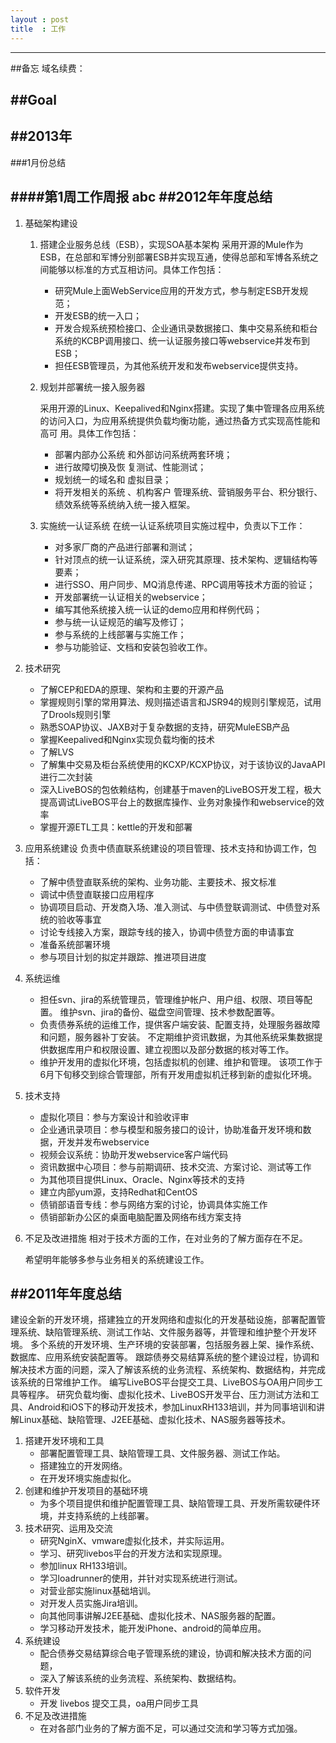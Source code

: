 ```yaml
---
layout : post
title  : 工作
---
```


---

##备忘
域名续费：

##Goal
---

##2013年
---

###1月份总结


####第1周工作周报
abc
##2012年年度总结
---

1. 基础架构建设
   1. 搭建企业服务总线（ESB），实现SOA基本架构
      采用开源的Mule作为ESB，在总部和军博分别部署ESB并实现互通，使得总部和军博各系统之间能够以标准的方式互相访问。具体工作包括：
      - 研究Mule上面WebService应用的开发方式，参与制定ESB开发规范；
      - 开发ESB的统一入口；
      - 开发合规系统预检接口、企业通讯录数据接口、集中交易系统和柜台系统的KCBP调用接口、统一认证服务接口等webservice并发布到ESB；
      - 担任ESB管理员，为其他系统开发和发布webservice提供支持。
   
   2. 规划并部署统一接入服务器
   
      采用开源的Linux、Keepalived和Nginx搭建。实现了集中管理各应用系统的访问入口，为应用系统提供负载均衡功能，通过热备方式实现高性能和高可   用。具体工作包括：   
      - 部署内部办公系统   和外部访问系统两套环境；   
      - 进行故障切换及恢   复测试、性能测试；   
      - 规划统一的域名和   虚拟目录；   
      - 将开发相关的系统   、机构客户   管理系统、营销服务平台、积分银行、绩效系统等系统纳入统一接入框架。   
   
   3. 实施统一认证系统
      在统一认证系统项目实施过程中，负责以下工作：
      - 对多家厂商的产品进行部署和测试；
      - 针对顶点的统一认证系统，深入研究其原理、技术架构、逻辑结构等要素；
      - 进行SSO、用户同步、MQ消息传递、RPC调用等技术方面的验证；
      - 开发部署统一认证相关的webservice；
      - 编写其他系统接入统一认证的demo应用和样例代码；
      - 参与统一认证规范的编写及修订；
      - 参与系统的上线部署与实施工作；
      - 参与功能验证、文档和安装包验收工作。
  
2. 技术研究
   - 了解CEP和EDA的原理、架构和主要的开源产品
   - 掌握规则引擎的常用算法、规则描述语言和JSR94的规则引擎规范，试用了Drools规则引擎
   - 熟悉SOAP协议、JAXB对于复杂数据的支持，研究MuleESB产品
   - 掌握Keepalived和Nginx实现负载均衡的技术
   - 了解LVS
   - 了解集中交易及柜台系统使用的KCXP/KCXP协议，对于该协议的JavaAPI进行二次封装
   - 深入LiveBOS的包依赖结构，创建基于maven的LiveBOS开发工程，极大提高调试LiveBOS平台上的数据库操作、业务对象操作和webservice的效率
   - 掌握开源ETL工具：kettle的开发和部署

3. 应用系统建设
   负责中债直联系统建设的项目管理、技术支持和协调工作，包括：
   - 了解中债登直联系统的架构、业务功能、主要技术、报文标准
   - 调试中债登直联接口应用程序
   - 协调项目启动、开发商入场、准入测试、与中债登联调测试、中债登对系统的验收等事宜
   - 讨论专线接入方案，跟踪专线的接入，协调中债登方面的申请事宜
   - 准备系统部署环境
   - 参与项目计划的拟定并跟踪、推进项目进度

4. 系统运维
   - 担任svn、jira的系统管理员，管理维护帐户、用户组、权限、项目等配置。
     维护svn、jira的备份、磁盘空间管理、技术参数配置等。
   - 负责债券系统的运维工作，提供客户端安装、配置支持，处理服务器故障和问题，服务器补丁安装。
     不定期维护资讯数据，为其他系统采集数据提供数据库用户和权限设置、建立视图以及部分数据的核对等工作。
   - 维护开发用的虚拟化环境，包括虚拟机的创建、维护和管理。
     该项工作于6月下旬移交到综合管理部，所有开发用虚拟机迁移到新的虚拟化环境。
5. 技术支持
   - 虚拟化项目：参与方案设计和验收评审
   - 企业通讯录项目：参与模型和服务接口的设计，协助准备开发环境和数据，开发并发布webservice
   - 视频会议系统：协助开发webservice客户端代码
   - 资讯数据中心项目：参与前期调研、技术交流、方案讨论、测试等工作
   - 为其他项目提供Linux、Oracle、Nginx等技术的支持
   - 建立内部yum源，支持Redhat和CentOS
   - 债销部语音专线：参与网络方案的讨论，协调具体实施工作
   - 债销部新办公区的桌面电脑配置及网络布线方案支持
6. 不足及改进措施
   相对于技术方面的工作，在对业务的了解方面存在不足。

   希望明年能够多参与业务相关的系统建设工作。



##2011年年度总结
---
建设全新的开发环境，搭建独立的开发网络和虚拟化的开发基础设施，部署配置管理系统、缺陷管理系统、测试工作站、文件服务器等，并管理和维护整个开发环境。
多个系统的开发环境、生产环境的安装部署，包括服务器上架、操作系统、数据库、应用系统安装配置等。
跟踪债券交易结算系统的整个建设过程，协调和解决技术方面的问题，深入了解该系统的业务流程、系统架构、数据结构，并完成该系统的日常维护工作。
编写LiveBOS平台提交工具、LiveBOS与OA用户同步工具等程序。
研究负载均衡、虚拟化技术、LiveBOS开发平台、压力测试方法和工具、Android和iOS下的移动开发技术，参加LinuxRH133培训，并为同事培训和讲解Linux基础、缺陷管理、J2EE基础、虚拟化技术、NAS服务器等技术。

1. 搭建开发环境和工具
   + 部署配置管理工具、缺陷管理工具、文件服务器、测试工作站。
   + 搭建独立的开发网络。
   + 在开发环境实施虚拟化。
2. 创建和维护开发项目的基础环境
   + 为多个项目提供和维护配置管理工具、缺陷管理工具、开发所需软硬件环境，并支持系统的上线部署。
3. 技术研究、运用及交流
   + 研究NginX、vmware虚拟化技术，并实际运用。
   + 学习、研究livebos平台的开发方法和实现原理。
   + 参加linux RH133培训。
   + 学习loadrunner的使用，并针对实现系统进行测试。
   + 对营业部实施linux基础培训。
   + 对开发人员实施Jira培训。
   + 向其他同事讲解J2EE基础、虚拟化技术、NAS服务器的配置。
   + 学习移动开发技术，能开发iPhone、android的简单应用。
4. 系统建设
   + 配合债券交易结算综合电子管理系统的建设，协调和解决技术方面的问题，
   + 深入了解该系统的业务流程、系统架构、数据结构。
5. 软件开发
   + 开发 livebos 提交工具，oa用户同步工具
6. 不足及改进措施
   + 在对各部门业务的了解方面不足，可以通过交流和学习等方式加强。
